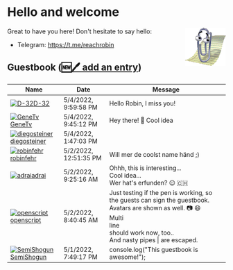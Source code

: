 # Hello and welcome

<img src="clippy.gif" alt="Clippy is wondering what is going on here" align="right" />

Great to have you here! Don't hesitate to say hello:

- Telegram: https://t.me/reachrobin

## Guestbook ([🆕🖊️ add an entry](https://github.com/openscript/openscript/issues/1#issuecomment-new))
<!-- Guestbook -->
| Name | Date | Message |
|---|---|---|
|[![D-32](https://avatars.githubusercontent.com/u/3063279?s=24&u=02c061f99ef20e2fac254a12a9b90142fa6269ec&v=4)D-32](https://github.com/D-32)|5/4/2022, 9:59:58 PM|Hello Robin, I miss you!|
|[![GeneTv](https://avatars.githubusercontent.com/u/26855063?s=24&v=4)GeneTv](https://github.com/GeneTv)|5/4/2022, 9:45:12 PM|Hey there! 👋 Cool idea|
|[![diegosteiner](https://avatars.githubusercontent.com/u/939106?s=24&u=1c16c3daaad45c5aacca1b28c81eb62abfdc1ded&v=4)diegosteiner](https://github.com/diegosteiner)|5/4/2022, 1:47:03 PM||
|[![robinfehr](https://avatars.githubusercontent.com/u/6340698?s=24&u=cc995f130c8cb32df33492c68f394b83d8bd9db3&v=4)robinfehr](https://github.com/robinfehr)|5/2/2022, 12:51:35 PM|Will mer de coolst name händ ;)|
|[![adrai](https://avatars.githubusercontent.com/u/1086194?s=24&v=4)adrai](https://github.com/adrai)|5/2/2022, 9:25:16 AM|Ohhh, this is interesting...<br />Cool idea...<br />Wer hat's erfunden? 😉 🇨🇭|
|[![openscript](https://avatars.githubusercontent.com/u/1105080?s=24&u=1066b35d8537f2e8ab791d845fb3d4aecb0e9e7f&v=4)openscript](https://github.com/openscript)|5/2/2022, 8:40:45 AM|Just testing if the pen is working, so the guests can sign the guestbook. Avatars are shown as well. 📷 😄<br />Multi<br />line<br />should work now, too..<br />And nasty pipes &#124; are escaped.|
|[![SemiShogun](https://avatars.githubusercontent.com/u/49059201?s=24&u=afeaa32f28191466b4f8c1ae408174ae304672ac&v=4)SemiShogun](https://github.com/SemiShogun)|5/1/2022, 7:49:17 PM|console.log("This guestbook is awesome!");|
<!-- /Guestbook -->